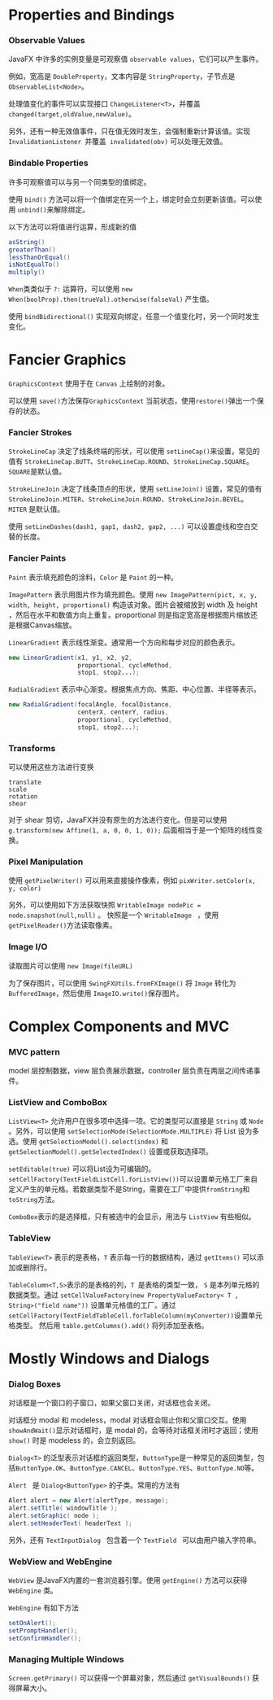 # Properties and Bindings

### Observable Values

JavaFX 中许多的实例变量是可观察值 `observable values`，它们可以产生事件。

例如，宽高是 `DoubleProperty`，文本内容是 `StringProperty`，子节点是 `ObservableList<Node>`。

处理值变化的事件可以实现接口 `ChangeListener<T>`，并覆盖 `changed(target,oldValue,newValue)`。

另外，还有一种无效值事件，只在值无效时发生，会强制重新计算该值。实现`InvalidationListener `并覆盖` invalidated(obv)` 可以处理无效值。

### Bindable Properties

许多可观察值可以与另一个同类型的值绑定。

使用 `bind()` 方法可以将一个值绑定在另一个上，绑定时会立刻更新该值。可以使用 `unbind()`来解除绑定。

以下方法可以将值进行运算，形成新的值

```Java
asString()
greaterThan()
lessThanOrEqual()
isNotEqualTo()
multiply()
```

`When`类类似于 `?:` 运算符，可以使用 `new When(boolProp).then(trueVal).otherwise(falseVal)` 产生值。

使用  `bindBidirectional()` 实现双向绑定，任意一个值变化时，另一个同时发生变化。

# Fancier Graphics

`GraphicsContext` 使用于在 `Canvas` 上绘制的对象。

可以使用 `save()`方法保存`GraphicsContext` 当前状态，使用`restore()`弹出一个保存的状态。

### Fancier Strokes

`StrokeLineCap` 决定了线条终端的形状，可以使用 `setLineCap()`来设置，常见的值有 `StrokeLineCap.BUTT`、`StrokeLineCap.ROUND`、`StrokeLineCap.SQUARE`。`SQUARE`是默认值。

`StrokeLineJoin` 决定了线条顶点的形状，使用 `setLineJoin()` 设置，常见的值有 `StrokeLineJoin.MITER`、`StrokeLineJoin.ROUND`、`StrokeLineJoin.BEVEL`。`MITER` 是默认值。

使用 `setLineDashes(dash1, gap1, dash2, gap2, ...)` 可以设置虚线和空白交替的长度。

### Fancier Paints

`Paint` 表示填充颜色的涂料，`Color` 是 `Paint` 的一种。

`ImagePattern` 表示用图片作为填充颜色。使用 `new ImagePattern(pict, x, y, width, height, proportional)` 构造该对象。图片会被缩放到 width 及 height ，然后在水平和数值方向上重复。proportional  则是指定宽高是根据图片缩放还是根据Canvas缩放。

`LinearGradient` 表示线性渐变。通常用一个方向和每步对应的颜色表示。

```java
new LinearGradient(x1, y1, x2, y2,
                   proportional, cycleMethod,
                   stop1, stop2...);
```

`RadialGradient` 表示中心渐变。根据焦点方向、焦距、中心位置、半径等表示。

```java
new RadialGradient(focalAngle, focalDistance,
                   centerX, centerY, radius,
                   proportional, cycleMethod,
                   stop1, stop2...);
```

### Transforms

可以使用这些方法进行变换

```
translate
scale
rotation
shear
```

对于 shear 剪切，JavaFX并没有原生的方法进行变化。但是可以使用 `g.transform(new Affine(1, a, 0, 0, 1, 0));` 后面相当于是一个矩阵的线性变换。

### Pixel Manipulation

使用 `getPixelWriter()` 可以用来直接操作像素，例如 `pixWriter.setColor(x, y, color)`

另外，可以使用如下方法获取快照 `WritableImage nodePic = node.snapshot(null,null)` 。 快照是一个 `WritableImage ` ，使用 `getPixelReader()`方法读取像素。

### Image I/O

读取图片可以使用 `new Image(fileURL)`

为了保存图片，可以使用 `SwingFXUtils.fromFXImage()` 将 `Image` 转化为 `BufferedImage`，然后使用 `ImageIO.write()`保存图片。

# Complex Components and MVC

### MVC pattern

model 层控制数据，view 层负责展示数据，controller 层负责在两层之间传递事件。

### ListView and ComboBox

`ListView<T>` 允许用户在很多项中选择一项。它的类型可以直接是 `String` 或 `Node` 。另外，可以使用 `setSelectionMode(SelectionMode.MULTIPLE)` 将 List 设为多选。使用 `getSelectionModel().select(index)` 和 `getSelectionModel().getSelectedIndex()` 设置或获取选择项。

`setEditable(true)` 可以将List设为可编辑的。`setCellFactory(TextFieldListCell.forListView())`可以设置单元格工厂来自定义产生的单元格。若数据类型不是String，需要在工厂中提供`fromString`和`toString`方法。

`ComboBox`表示的是选择框，只有被选中的会显示，用法与 `ListView` 有些相似。

### TableView

`TableView<T>` 表示的是表格，`T` 表示每一行的数据结构，通过 `getItems()` 可以添加或删除行。

`TableColumn<T,S>`表示的是表格的列，`T `是表格的类型一致， `S` 是本列单元格的数据类型。通过 `setCellValueFactory(new PropertyValueFactory< T , String>("field name"))` 设置单元格值的工厂。通过 `setCellFactory(TextFieldTableCell.forTableColumn(myConverter))`设置单元格类型。 然后用 `table.getColumns().add()` 将列添加至表格。

# Mostly Windows and Dialogs

### Dialog Boxes

对话框是一个窗口的子窗口，如果父窗口关闭，对话框也会关闭。

对话框分 modal  和 modeless，modal  对话框会阻止你和父窗口交互。使用 `showAndWait()`显示对话框时，是 modal 的，会等待对话框关闭时才返回；使用 `show()` 时是 modeless 的，会立刻返回。

`Dialog<T>` 的泛型表示对话框的返回类型，`ButtonType`是一种常见的返回类型，包括`ButtonType.OK`、`ButtonType.CANCEL`、`ButtonType.YES`、`ButtonType.NO`等。

`Alert ` 是 `Dialog<ButtonType>` 的子类。常用的方法有

```java
Alert alert = new Alert(alertType, message);
alert.setTitle( windowTitle );
alert.setGraphic( node );
alert.setHeaderText( headerText );
```

另外，还有 `TextInputDialog ` 包含着一个 `TextField ` 可以由用户输入字符串。

### WebView and WebEngine

`WebView` 是JavaFX内置的一套浏览器引擎。使用 `getEngine()` 方法可以获得 `WebEngine` 类。

`WebEngine` 有如下方法

```java
setOnAlert();
setPromptHandler();
setConfirmHandler();
```

### Managing Multiple Windows

` Screen.getPrimary() ` 可以获得一个屏幕对象，然后通过 `getVisualBounds()` 获得屏幕大小。